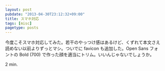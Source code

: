 ```yaml
---
layout: post
pubdate: "2013-04-30T23:12:32+09:00"
title: スマホ対応
tags: [misc]
pagetype: posts
---
```

今度こそスマホ対応してみた。若干のやっつけ感はあるけど、くずれて本文さえ読めない以前よりずっとマシ。ついでに favicon も追加した。Open Sans フォントの Bold (700) で作った顔を適当にトリム。いいんじゃないでしょうか。

2 min.
